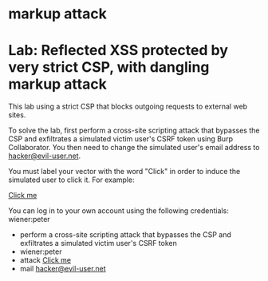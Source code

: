 # markup attack

# Lab: Reflected XSS protected by very strict CSP, with dangling markup attack

This lab using a strict CSP that blocks outgoing requests to external web sites.

To solve the lab, first perform a cross-site scripting attack that bypasses the CSP and exfiltrates a simulated victim user's CSRF token using Burp Collaborator. You then need to change the simulated user's email address to hacker@evil-user.net.

You must label your vector with the word "Click" in order to induce the simulated user to click it. For example:

<a href="">Click me</a>


You can log in to your own account using the following credentials: wiener:peter

-  perform a cross-site scripting attack that bypasses the CSP and exfiltrates a simulated victim user's CSRF token 
- wiener:peter
- attack <a href="">Click me</a>
- mail hacker@evil-user.net